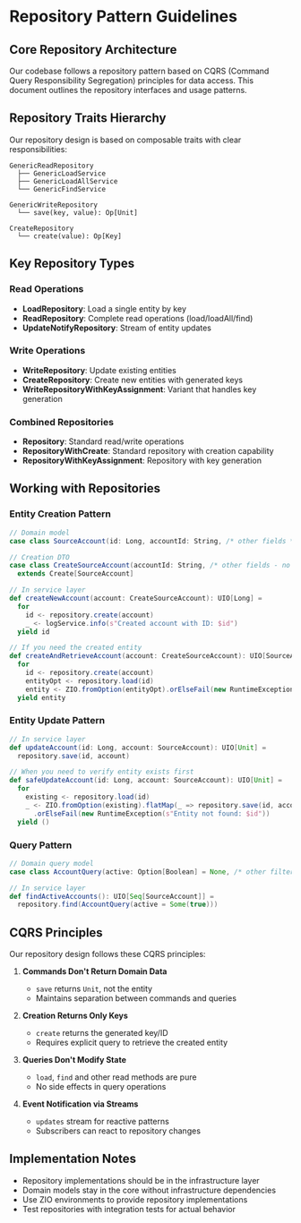 # Repository Pattern Guidelines

## Core Repository Architecture

Our codebase follows a repository pattern based on CQRS (Command Query Responsibility Segregation) principles for data access. This document outlines the repository interfaces and usage patterns.

## Repository Traits Hierarchy

Our repository design is based on composable traits with clear responsibilities:

```
GenericReadRepository
  ├── GenericLoadService
  ├── GenericLoadAllService
  └── GenericFindService
  
GenericWriteRepository
  └── save(key, value): Op[Unit]
  
CreateRepository
  └── create(value): Op[Key]
```

## Key Repository Types

### Read Operations

- **LoadRepository**: Load a single entity by key
- **ReadRepository**: Complete read operations (load/loadAll/find)
- **UpdateNotifyRepository**: Stream of entity updates

### Write Operations

- **WriteRepository**: Update existing entities
- **CreateRepository**: Create new entities with generated keys
- **WriteRepositoryWithKeyAssignment**: Variant that handles key generation

### Combined Repositories

- **Repository**: Standard read/write operations
- **RepositoryWithCreate**: Standard repository with creation capability
- **RepositoryWithKeyAssignment**: Repository with key generation

## Working with Repositories

### Entity Creation Pattern

```scala
// Domain model
case class SourceAccount(id: Long, accountId: String, /* other fields */)

// Creation DTO
case class CreateSourceAccount(accountId: String, /* other fields - no ID */)
  extends Create[SourceAccount]

// In service layer
def createNewAccount(account: CreateSourceAccount): UIO[Long] =
  for
    id <- repository.create(account)
    _ <- logService.info(s"Created account with ID: $id")
  yield id

// If you need the created entity
def createAndRetrieveAccount(account: CreateSourceAccount): UIO[SourceAccount] =
  for
    id <- repository.create(account)
    entityOpt <- repository.load(id)
    entity <- ZIO.fromOption(entityOpt).orElseFail(new RuntimeException(s"Created entity not found: $id"))
  yield entity
```

### Entity Update Pattern

```scala
// In service layer
def updateAccount(id: Long, account: SourceAccount): UIO[Unit] =
  repository.save(id, account)

// When you need to verify entity exists first
def safeUpdateAccount(id: Long, account: SourceAccount): UIO[Unit] =
  for
    existing <- repository.load(id)
    _ <- ZIO.fromOption(existing).flatMap(_ => repository.save(id, account))
      .orElseFail(new RuntimeException(s"Entity not found: $id"))
  yield ()
```

### Query Pattern

```scala
// Domain query model
case class AccountQuery(active: Option[Boolean] = None, /* other filters */)

// In service layer
def findActiveAccounts(): UIO[Seq[SourceAccount]] =
  repository.find(AccountQuery(active = Some(true)))
```

## CQRS Principles

Our repository design follows these CQRS principles:

1. **Commands Don't Return Domain Data**
   - `save` returns `Unit`, not the entity
   - Maintains separation between commands and queries

2. **Creation Returns Only Keys**
   - `create` returns the generated key/ID
   - Requires explicit query to retrieve the created entity

3. **Queries Don't Modify State**
   - `load`, `find` and other read methods are pure
   - No side effects in query operations

4. **Event Notification via Streams**
   - `updates` stream for reactive patterns
   - Subscribers can react to repository changes

## Implementation Notes

- Repository implementations should be in the infrastructure layer
- Domain models stay in the core without infrastructure dependencies
- Use ZIO environments to provide repository implementations
- Test repositories with integration tests for actual behavior
